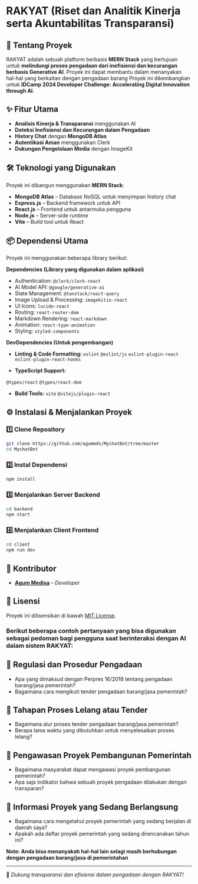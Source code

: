 # RAKYAT (Riset dan Analitik Kinerja serta Akuntabilitas Transparansi)

## 🚀 Tentang Proyek
RAKYAT adalah sebuah platform berbasis **MERN Stack** yang bertujuan untuk **melindungi proses pengadaan dari inefisiensi dan kecurangan berbasis Generative AI**. Proyek ini dapat membantu dalam menanyakan hal-hal yang berkaitan dengan pengadaan barang Proyek ini dikembangkan untuk **IDCamp 2024 Developer Challenge: Accelerating Digital Innovation through AI**.

## ✨ Fitur Utama
- **Analisis Kinerja & Transparansi** menggunakan AI
- **Deteksi Inefisiensi dan Kecurangan dalam Pengadaan**
- **History Chat** dengan **MongoDB Atlas**
- **Autentikasi Aman** menggunakan Clerk
- **Dukungan Pengelolaan Media** dengan ImageKit

## 🛠️ Teknologi yang Digunakan
Proyek ini dibangun menggunakan **MERN Stack**:
- **MongoDB Atlas** – Database NoSQL untuk menyimpan history chat
- **Express.js** – Backend framework untuk API
- **React.js** – Frontend untuk antarmuka pengguna
- **Node.js** – Server-side runtime
- **Vite** – Build tool untuk React

## 📦 Dependensi Utama

Proyek ini menggunakan beberapa library berikut:

**Dependencies (Library yang digunakan dalam aplikasi)**

- Authentication: ```@clerk/clerk-react```
- AI Model API: ```@google/generative-ai```
- State Management: ```@tanstack/react-query```
- Image Upload & Processing: ```imagekitio-react```
- UI Icons: ```lucide-react```
- Routing: ```react-router-dom```
- Markdown Rendering: ```react-markdown```
- Animation: ```react-type-animation```
- Styling: ```styled-components```

**DevDependencies (Untuk pengembangan)**
- **Linting & Code Formatting:**
```eslint```
```@eslint/js```
```eslint-plugin-react```
```eslint-plugin-react-hooks```

- **TypeScript Support:**

```@types/react```
```@types/react-dom```

- **Build Tools:**
```vite```
```@vitejs/plugin-react```

## ⚙️ Instalasi & Menjalankan Proyek
### 1️⃣ Clone Repository
```sh
git clone https://github.com/agummds/MychatBot/tree/master
cd MychatBot
```

### 2️⃣ Instal Dependensi
```sh
npm install
```

### 3️⃣ Menjalankan Server Backend
```sh
cd backend
npm start
```

### 4️⃣ Menjalankan Client Frontend
```sh
cd client
npm run dev
```

## 📌 Kontributor
- **[Agum Medisa](https://www.linkedin.com/in/agummedisa/)** – *Developer*

## 📜 Lisensi
Proyek ini dilisensikan di bawah [MIT License](https://github.com/agummds/MychatBot/blob/master/LICENSE).

### Berikut beberapa contoh pertanyaan yang bisa digunakan sebagai pedoman bagi pengguna saat berinteraksi dengan AI dalam sistem RAKYAT:
## 📌 Regulasi dan Prosedur Pengadaan
- Apa yang dimaksud dengan Perpres 16/2018 tentang pengadaan barang/jasa pemerintah?
- Bagaimana cara mengikuti tender pengadaan barang/jasa pemerintah?
## 📌 Tahapan Proses Lelang atau Tender
- Bagaimana alur proses tender pengadaan barang/jasa pemerintah?
- Berapa lama waktu yang dibutuhkan untuk menyelesaikan proses lelang?
## 📌 Pengawasan Proyek Pembangunan Pemerintah
- Bagaimana masyarakat dapat mengawasi proyek pembangunan pemerintah?
- Apa saja indikator bahwa sebuah proyek pengadaan dilakukan dengan transparan?

## 📌 Informasi Proyek yang Sedang Berlangsung
- Bagaimana cara mengetahui proyek pemerintah yang sedang berjalan di daerah saya?
- Apakah ada daftar proyek pemerintah yang sedang direncanakan tahun ini?

**Note: Anda bisa menanyakah hal-hal lain selagi masih berhubungan dengan pengadaan barang/jasa di pemerintahan**

---
🚀 *Dukung transparansi dan efisiensi dalam pengadaan dengan RAKYAT!*

